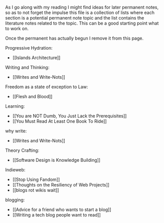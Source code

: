 As I go along with my reading I might find ideas for later permanent notes, so as to not forget the impulse this file is a collection of lists where each section is a potential permanent note topic and the list contains the literature notes related to the topic. This can be a good starting point what to work on.

Once the permanent has actually begun I remove it from this page.

Progressive Hydration:
- [[Islands Architecture]]

Writing and Thinking:
- [[Writes and Write-Nots]]

Freedom as a state of exception to Law:
- [[Flesh and Blood]]

Learning:
- [[You are NOT Dumb, You Just Lack the Prerequisites]]
- [[You Must Read At Least One Book To Ride]]

why write:
- [[Writes and Write-Nots]]

Theory Crafting:
- [[Software Design is Knowledge Building]]

Indieweb:
- [[Stop Using Fandom]]
- [[Thoughts on the Resiliency of Web Projects]]
- [[blogs rot wikis wait]]

blogging:
- [[Advice for a friend who wants to start a blog]]
- [[Writing a tech blog people want to read]]
